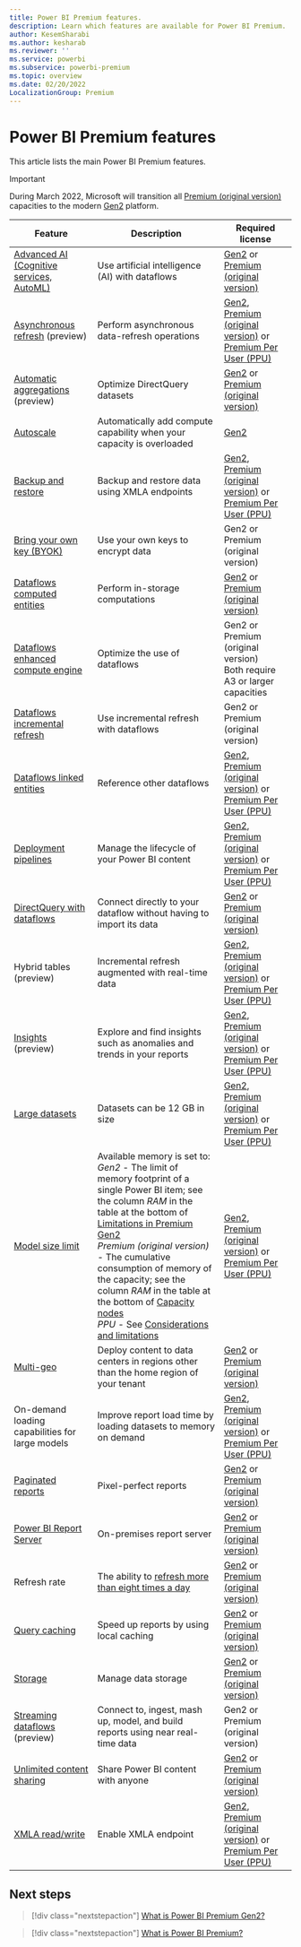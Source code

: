 ```yaml
---
title: Power BI Premium features.
description: Learn which features are available for Power BI Premium.
author: KesemSharabi
ms.author: kesharab
ms.reviewer: ''
ms.service: powerbi
ms.subservice: powerbi-premium
ms.topic: overview
ms.date: 02/20/2022
LocalizationGroup: Premium 
---
```


# Power BI Premium features

This article lists the main Power BI Premium features.

>[!IMPORTANT]
>During March 2022, Microsoft will transition all [Premium (original version)](service-premium-what-is.md) capacities to the modern [Gen2](service-premium-gen2-what-is.md) platform.

|Feature |Description |Required license |
|--------|------------|-----------------|
|[Advanced AI (Cognitive services, AutoML)](./../transform-model/dataflows/dataflows-machine-learning-integration.md) |Use artificial intelligence (AI) with dataflows |[Gen2](service-premium-gen2-what-is.md) or [Premium (original version)](service-premium-what-is.md) |
|[Asynchronous refresh](./../connect-data/asynchronous-refresh.md) (preview) |Perform asynchronous data-refresh operations |[Gen2](service-premium-gen2-what-is.md), [Premium (original version)](service-premium-what-is.md) or [Premium Per User (PPU)](service-premium-per-user-faq.yml) |
|[Automatic aggregations](aggregations-auto.md) (preview) |Optimize DirectQuery datasets |[Gen2](service-premium-gen2-what-is.md) or [Premium (original version)](service-premium-what-is.md) |
|[Autoscale](service-premium-auto-scale.md) |Automatically add compute capability when your capacity is overloaded |[Gen2](service-premium-gen2-what-is.md) |
|[Backup and restore](service-premium-backup-restore-dataset.md) |Backup and restore data using XMLA endpoints |[Gen2](service-premium-gen2-what-is.md), [Premium (original version)](service-premium-what-is.md) or [Premium Per User (PPU)](service-premium-per-user-faq.yml) |
|[Bring your own key (BYOK)](service-encryption-byok.md) |Use your own keys to encrypt data |Gen2 or Premium (original version) |
|[Dataflows computed entities](./../transform-model/dataflows/dataflows-premium-features.md#computed-entities) |Perform in-storage computations |[Gen2](service-premium-gen2-what-is.md) or [Premium (original version)](service-premium-what-is.md) |
|[Dataflows enhanced compute engine](./../transform-model/dataflows/dataflows-premium-features.md#the-enhanced-compute-engine) |Optimize the use of dataflows |Gen2 or Premium (original version)</br>Both require A3 or larger capacities |
|[Dataflows incremental refresh](./../transform-model/dataflows/dataflows-premium-features.md#incremental-refresh) |Use incremental refresh with dataflows |Gen2 or Premium (original version) |
|[Dataflows linked entities](./../transform-model/dataflows/dataflows-premium-features.md#linked-entities) |Reference other dataflows | [Gen2](service-premium-gen2-what-is.md), [Premium (original version)](service-premium-what-is.md) or [Premium Per User (PPU)](service-premium-per-user-faq.yml) |
|[Deployment pipelines](./../create-reports/deployment-pipelines-overview.md) |Manage the lifecycle of your Power BI content |[Gen2](service-premium-gen2-what-is.md), [Premium (original version)](service-premium-what-is.md) or [Premium Per User (PPU)](service-premium-per-user-faq.yml) |
|[DirectQuery with dataflows](./../transform-model/dataflows/dataflows-premium-features.md#use-directquery-with-dataflows-in-power-bi) |Connect directly to your dataflow without having to import its data |[Gen2](service-premium-gen2-what-is.md) or [Premium (original version)](service-premium-what-is.md) |
|Hybrid tables (preview) |Incremental refresh augmented with real-time data |[Gen2](service-premium-gen2-what-is.md), [Premium (original version)](service-premium-what-is.md) or [Premium Per User (PPU)](service-premium-per-user-faq.yml) |
|[Insights](./../create-reports/insights.md) (preview) |Explore and find insights such as anomalies and trends in your reports |[Gen2](service-premium-gen2-what-is.md), [Premium (original version)](service-premium-what-is.md) or [Premium Per User (PPU)](service-premium-per-user-faq.yml) |
|[Large datasets](service-premium-what-is.md#large-datasets) |Datasets can be 12 GB in size |[Gen2](service-premium-gen2-what-is.md), [Premium (original version)](service-premium-what-is.md) or [Premium Per User (PPU)](service-premium-per-user-faq.yml) |
|[Model size limit](service-premium-gen2-what-is.md#capacity-nodes-for-premium-gen2) |Available memory is set to:</br>*Gen2* - The limit of memory footprint of a single Power BI item; see the column *RAM* in the table at the bottom of [Limitations in Premium Gen2](service-premium-gen2-what-is.md#limitations-in-premium-gen2)</br>*Premium (original version)* - The cumulative consumption of memory of the capacity; see the column *RAM* in the table at the bottom of [Capacity nodes](service-premium-what-is.md#capacity-nodes)</br>*PPU* - See [Considerations and limitations](service-premium-per-user-faq.yml#considerations-and-limitations) |[Gen2](service-premium-gen2-what-is.md), [Premium (original version)](service-premium-what-is.md) or [Premium Per User (PPU)](service-premium-per-user-faq.yml) |
|[Multi-geo](service-admin-premium-multi-geo.md) |Deploy content to data centers in regions other than the home region of your tenant |[Gen2](service-premium-gen2-what-is.md) or [Premium (original version)](service-premium-what-is.md) |
|On-demand loading capabilities for large models |Improve report load time by loading datasets to memory on demand |[Gen2](service-premium-gen2-what-is.md), [Premium (original version)](service-premium-what-is.md) or [Premium Per User (PPU)](service-premium-per-user-faq.yml) |
|[Paginated reports](./../paginated-reports/paginated-reports-report-builder-power-bi.md) |Pixel-perfect reports |[Gen2](service-premium-gen2-what-is.md) or [Premium (original version)](service-premium-what-is.md) |
|[Power BI Report Server](./../report-server/get-started.md) |On-premises report server |[Gen2](service-premium-gen2-what-is.md) or [Premium (original version)](service-premium-what-is.md) |
|Refresh rate |The ability to [refresh more than eight times a day](./../connect-data/refresh-data.md#data-refresh)|[Gen2](service-premium-gen2-what-is.md) or [Premium (original version)](service-premium-what-is.md) |
|[Query caching](./../connect-data/power-bi-query-caching.md) |Speed up reports by using local caching |[Gen2](service-premium-gen2-what-is.md) or [Premium (original version)](service-premium-what-is.md) |
|[Storage](service-admin-manage-your-data-storage-in-power-bi.md) |Manage data storage |[Gen2](service-premium-gen2-what-is.md) or [Premium (original version)](service-premium-what-is.md) |
|[Streaming dataflows](./../transform-model/dataflows/dataflows-streaming.md) (preview) |Connect to, ingest, mash up, model, and build reports using near real-time data |Gen2 or Premium (original version) |
|[Unlimited content sharing](service-premium-what-is.md#unlimited-content-sharing) |Share Power BI content with anyone |[Gen2](service-premium-gen2-what-is.md) or [Premium (original version)](service-premium-what-is.md) |
|[XMLA read/write](service-premium-connect-tools.md) |Enable XMLA endpoint |[Gen2](service-premium-gen2-what-is.md), [Premium (original version)](service-premium-what-is.md) or [Premium Per User (PPU)](service-premium-per-user-faq.yml) |

## Next steps

> [!div class="nextstepaction"]
> [What is Power BI Premium Gen2?](service-premium-gen2-what-is.md)

> [!div class="nextstepaction"]
> [What is Power BI Premium?](service-premium-what-is.md)
